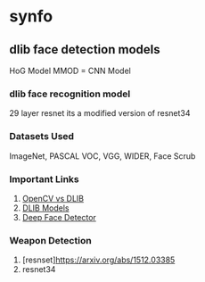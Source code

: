# synfo

## dlib face detection models
HoG Model
MMOD = CNN Model

### dlib face recognition model
29 layer resnet
its a modified version of resnet34

### Datasets Used
ImageNet, PASCAL VOC, VGG, WIDER, Face Scrub

### Important Links
1. [OpenCV vs DLIB](https://www.learnopencv.com/face-detection-opencv-dlib-and-deep-learning-c-python/)
2. [DLIB Models](https://github.com/davisking/dlib-models)
3. [Deep Face Detector](https://towardsdatascience.com/cnn-based-face-detector-from-dlib-c3696195e01c)

### Weapon Detection 
1. [resnset]https://arxiv.org/abs/1512.03385
2. resnet34
